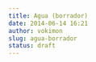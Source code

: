 ```yaml
---
title: Agua (borrador)
date: 2014-06-14 16:21
author: vokimon
slug: agua-borrador
status: draft
---
```


